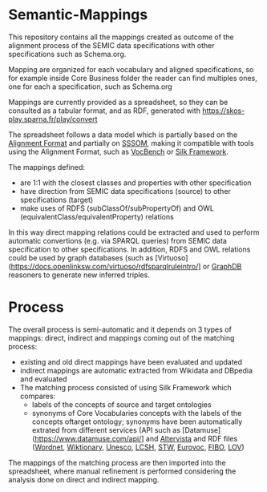 # Semantic-Mappings

This repository contains all the mappings created as outcome of the alignment process of the SEMIC data specifications with other specifications such as Schema.org.

Mapping are organized for each vocabulary and aligned specifications, so for example inside Core Business folder the reader can find multiples ones, one for each a specification, such as Schema.org

Mappings are currently provided as a spreadsheet, so they can be consulted as a tabular format, and as RDF, generated with https://skos-play.sparna.fr/play/convert

The spreadsheet follows a data model which is partially based on the [Alignment Format](https://moex.gitlabpages.inria.fr/alignapi/format.html) and partially on [SSSOM](https://mapping-commons.github.io/sssom/Mapping/), making it compatible with tools using the Alignment Format, such as [VocBench](https://vocbench.uniroma2.it/) or [Silk Framework](http://silkframework.org/).

The mappings defined:
 * are 1:1 with the closest classes and properties with other specification
 * have direction from SEMIC data specifications (source) to other specifications (target)
 * make uses of RDFS (subClassOf/subPropertyOf) and OWL (equivalentClass/equivalentProperty) relations

In this way direct mapping relations could be extracted and used to perform automatic convertions (e.g. via SPARQL queries) from SEMIC data specification to other specifications. In addition, RDFS and OWL relations could be used by graph databases (such as [Virtuoso](https://docs.openlinksw.com/virtuoso/rdfsparqlruleintro/] or [GraphDB](https://graphdb.ontotext.com/documentation/10.0/reasoning.html#predefined-rulesets)  reasoners to generate new inferred triples.

# Process

The overall process is semi-automatic and it depends on 3 types of mappings: direct, indirect and mappings coming out of the matching process:

 * existing and old direct mappings have been evaluated and updated
 * indirect mappings are automatic extracted from Wikidata and DBpedia and evaluated
 * The matching process consisted of using Silk Framework which compares:
   * labels of the concepts of source and target ontologies
   * synonyms of Core Vocabularies concepts with the labels of the concepts oftarget ontology; synonyms have been automatically extrated from different services (API such as [Datamuse](https://www.datamuse.com/api/] and [Altervista](https://thesaurus.altervista.org/) and RDF files ([Wordnet](https://wordnet-rdf.princeton.edu/license), [Wiktionary](http://kaiko.getalp.org/about-dbnary/download/), [Unesco](https://vocabularies.unesco.org/browser/thesaurus/en/), [LCSH](https://id.loc.gov/download/), [STW](https://zbw.eu/stw/version/latest/download/about.en.html), [Eurovoc](https://op.europa.eu/en/web/eu-vocabularies/dataset/-/resource?uri=http://publications.europa.eu/resource/dataset/eurovoc), [FIBO](https://github.com/edmcouncil/fibo), [LOV](https://lov.linkeddata.es/dataset/lov/sparql))

The mappings of the matching process are then imported into the spreadsheet, where manual refinement is performed considering the analysis done on direct and indirect mapping.
